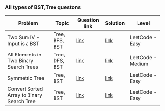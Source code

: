 ### All types of BST,Tree questons

| Problem | Topic | Question link | Solution | Level |  
| --- | --- | --- | --- |  --- |  
| Two Sum IV - Input is a BST | Tree, BFS, BST | [link](https://leetcode.com/problems/two-sum-iv-input-is-a-bst/) | [link](https://github.com/harshita214/Data-Structures-and-Algorithms/blob/main/BST/twosum.cpp) | LeetCode - Easy |
| All Elements in Two Binary Search Trees | Tree, DFS, BST | [link](https://leetcode.com/problems/all-elements-in-two-binary-search-trees/) | [link](https://github.com/harshita214/Data-Structures-and-Algorithms/blob/main/BST/ascending.cpp) | LeetCode - Medium |
| Symmetric Tree | Tree, BST | [link](https://leetcode.com/problems/symmetric-tree/) | [link](https://github.com/harshita214/Data-Structures-and-Algorithms/blob/main/BST/symmetrictree.cpp) | LeetCode - Easy |
| Convert Sorted Array to Binary Search Tree | Tree, BST | [link](https://leetcode.com/problems/convert-sorted-array-to-binary-search-tree/) | [link](https://github.com/harshita214/Data-Structures-and-Algorithms/blob/main/BST/symmetrictree.cpp) | LeetCode - Easy |


